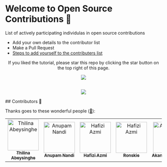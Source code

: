  # Welcome to Open Source Contributions 🍉


<p>List of actively participating individulas in open source contributions</p>

- Add your own details to the contributor list
- Make a Pull Request
- [Steps to add yourself to the contributers list](https://github.com/alisolanki/Welcome-to-Open-Source/blob/master/CONTRIBUTING.md)




<div align="center"> 
<p>If you liked the tutorial, please star this repo by clicking the star button on the top right of this page.</p>
<img src= "https://firstcontributions.github.io/assets/star.png" >

</div>
</br>
  
<p align="center">
  <img src= "https://user-images.githubusercontent.com/74038190/213760697-1dc03683-ba49-44f2-985e-95fd5ec22d3f.gif">
</p>
## Contributors 🍉

Thanks goes to these wonderful people ([:hugs:](https://allcontributors.org/docs/en/emoji-key)):

<!-- ALL-CONTRIBUTORS-LIST:START - Do not remove or modify this section -->
<!-- prettier-ignore-start -->
<!-- markdownlint-disable -->



<table>
    <tbody>
        <tr>
            <td align="center">
                <a href="https://github.com/thilinaabey">
                    <img src="https://avatars.githubusercontent.com/u/107211493?v=4" width="100px;" alt="Thilina Abeysinghe"/>
                    <br />
                    <sub><b>Thilina Abeysinghe</b></sub>
                </a> 
            </td>
            <td align="center">
                <a href="https://github.com/Anupam-03">
                    <img src="https://avatars.githubusercontent.com/u/116145439?v=4" width="100px;" alt="Anupam Nandi"/>
                    <br />
                    <sub><b>Anupam Nandi</b></sub>
                </a> 
            </td>
            <td align="center">
                <a href="https://www.hafiziazmi.dev">
                    <img src="https://avatars.githubusercontent.com/u/6239368?v=4" width="100px;" alt="Hafizi Azmi"/>
                    <br />
                    <sub><b>Hafizi Azmi</b></sub>
                </a>
            </td>
            <td align="center">
                <a href="https://github.com/Ronskie0804">
                    <img src="https://avatars.githubusercontent.com/u/140984233?v=4" width="100px;" alt="Hafizi Azmi"/>
                    <br />
                    <sub><b>Ronskie</b></sub>
                </a>
            </td>
            <td align="center">
                <a href="https://github.com/Akanksha10029">
                  <img src="https://avatars.githubusercontent.com/u/112504655?v=4" width="100px;" alt="Akanksha Rani"/>
                  <br />
                  <sub><b>Akanksha10029</b></sub>
                </a>
            </td>
            <td align="center">
                <a href="https://github.com/davysongs">
                  <img src="https://avatars.githubusercontent.com/u/96971058?v=4" width="100px;" alt="Godson David"/>
                  <br />
                  <sub><b>Davysongs</b></sub>
                </a>
            </td>
            <td align="center">
                <a href="https://github.com/kish7105">
                  <img src="https://avatars.githubusercontent.com/u/92726750?v=4" width="100px;" alt="kish7105"/>
                  <br />
                  <sub><b>Dhruv Sharma</b></sub>
                </a>
            </td>
          <td align="center">
    <a href="https://github.com/shettyarjun">
        <img src="https://avatars.githubusercontent.com/u/104248764?v=4" width="100px;" alt="Arjun Shetty"/>
        <br />
        <sub><b>Arjun shetty</b></sub>
    </a>
</td>
            <td align="center">
    <a href="https://github.com/prem-y">
        <img src="https://avatars.githubusercontent.com/u/115357457?s=96&v=4" width="100px;" alt="Prem Y"/>
        <br />
        <sub><b>Prem Y</b></sub>
    </a>
</td>
        </tr>
    </tbody>
</table>



          
